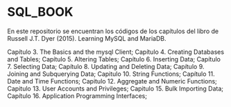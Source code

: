 # SQL_BOOK

En este repositorio se encuentran los códigos de los capítulos del libro de Russell J.T. Dyer (2015). Learning MySQL and MariaDB.

Capítulo 3. The Basics and the mysql Client;
Capítulo 4. Creating Databases and Tables; 
Capítulo 5. Altering Tables;
Capítulo 6. Inserting Data;
Capítulo 7. Selecting Data;
Capítulo 8. Updating and Deleting Data;
Capítulo 9. Joining and Subquerying Data;
Capitulo 10. String Functions;
Capítulo 11. Date and Time Functions;
Capitulo 12. Aggregate and Numeric Functions;
Capitulo 13. User Accounts and Privileges;
Capitulo 15. Bulk Importing Data;
Capítulo 16. Application Programming Interfaces;
